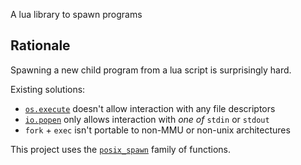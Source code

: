A lua library to spawn programs

## Rationale

Spawning a new child program from a lua script is surprisingly hard.

Existing solutions:

  - [`os.execute`](http://www.lua.org/manual/5.3/manual.html#pdf-os.execute) doesn't allow interaction with any file descriptors
  - [`io.popen`](http://www.lua.org/manual/5.3/manual.html#pdf-io.popen) only allows interaction with *one of* `stdin` or `stdout`
  - `fork` + `exec` isn't portable to non-MMU or non-unix architectures

This project uses the [`posix_spawn`](http://pubs.opengroup.org/onlinepubs/9699919799/functions/posix_spawn.html) family of functions.
